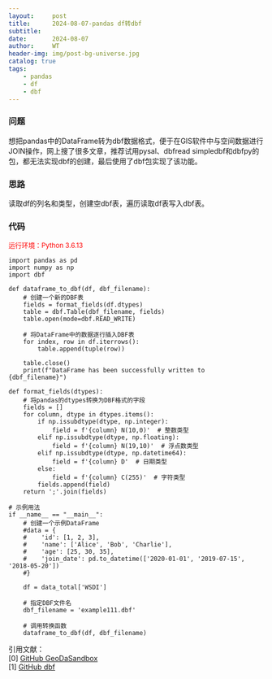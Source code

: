 ```yaml
---
layout:     post
title:      2024-08-07-pandas df转dbf
subtitle:   
date:       2024-08-07
author:     WT
header-img: img/post-bg-universe.jpg
catalog: true
tags:
    - pandas
    - df
    - dbf
---
```


### 问题
想把pandas中的DataFrame转为dbf数据格式，便于在GIS软件中与空间数据进行JOIN操作，网上搜了很多文章，推荐试用pysal、dbfread
simpledbf和dbfpy的包，都无法实现dbf的创建，最后使用了dbf包实现了该功能。

### 思路 
读取df的列名和类型，创建空dbf表，遍历读取df表写入dbf表。 

### 代码
<font size=2 color=Red>运行环境：Python 3.6.13</font>    

  
```
import pandas as pd
import numpy as np
import dbf

def dataframe_to_dbf(df, dbf_filename):
    # 创建一个新的DBF表
    fields = format_fields(df.dtypes)
    table = dbf.Table(dbf_filename, fields)
    table.open(mode=dbf.READ_WRITE)

    # 将DataFrame中的数据逐行插入DBF表
    for index, row in df.iterrows():
        table.append(tuple(row))

    table.close()
    print(f"DataFrame has been successfully written to {dbf_filename}")

def format_fields(dtypes):
    # 将pandas的dtypes转换为DBF格式的字段
    fields = []
    for column, dtype in dtypes.items():
        if np.issubdtype(dtype, np.integer):
            field = f'{column} N(10,0)'  # 整数类型
        elif np.issubdtype(dtype, np.floating):
            field = f'{column} N(19,10)'  # 浮点数类型
        elif np.issubdtype(dtype, np.datetime64):
            field = f'{column} D'  # 日期类型
        else:
            field = f'{column} C(255)'  # 字符类型
        fields.append(field)
    return ';'.join(fields)

# 示例用法
if __name__ == "__main__":
    # 创建一个示例DataFrame
    #data = {
    #    'id': [1, 2, 3],
    #    'name': ['Alice', 'Bob', 'Charlie'],
    #    'age': [25, 30, 35],
    #    'join_date': pd.to_datetime(['2020-01-01', '2019-07-15', '2018-05-20'])
    #}

    df = data_total['WSDI']
    
    # 指定DBF文件名
    dbf_filename = 'example111.dbf'
    
    # 调用转换函数
    dataframe_to_dbf(df, dbf_filename)
```  
  

引用文献：  
[0] [GitHub GeoDaSandbox](https://github.com/GeoDaSandbox/sandbox/blob/master/pyGDsandbox/dataIO.py)    
[1] [GitHub dbf](https://github.dev/ethanfurman/dbf/blob/47e97cd998067e9b4278dea09f137136e488029e/dbf/utils.py)







 



